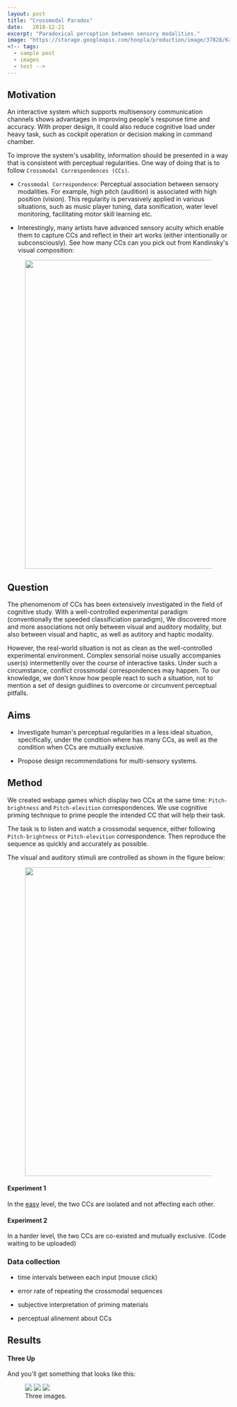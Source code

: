 ```yaml
---
layout: post
title: "Crossmodal Paradox"
date:   2018-12-21
excerpt: "Paradoxical perception between sensory modalities."
image: "https://storage.googleapis.com/hoopla/production/image/37828/Kandinsky_Comp_VIII.jpg"
<!-- tags: 
  - sample post
  - images
  - test -->
---
```


## Motivation

An interactive system which supports multisensory communication channels shows advantages in improving people's response time and accuracy. With proper design, it could also reduce cognitive load under heavy task, such as cockpit operation or decision making in command chamber.

To improve the system's usability, information should be presented in a way that is consistent with perceptual regularities. One way of doing that is to follow `Crossmodal Correspondences (CCs)`.

- `Crossmodal Correspondence`: Perceptual association between sensory modalities. For example, high pitch (audition) is associated with high position (vision). This regularity is pervasively applied in various situations, such as music player tuning, data sonification, water level monitoring, facilitating motor skill learning etc.

- Interestingly, many artists have advanced sensory acuity which enable them to capture CCs and reflect in their art works (either intentionally or subconsciously). See how many CCs can you pick out from Kandinsky's visual composition:

<!-- <figure>
	<img src="https://www.museothyssen.org/en/collection/artists/kandinsky-wassily/delicate-tension-no-85">
	<figcaption>Wassily Kandinsky, Delicate tension, NO. 85, 1923, Watercolor and ink on paper..</figcaption>
</figure> -->

<figure>
	<img src="{{site.baseurl}}/images/paradox/K_tension.png" width = "700"/>
</figure>

## Question

The phenomenom of CCs has been extensively investigated in the field of cognitive study. With a well-controlled experimental paradigm (conventionally the speeded classificiation paradigm), We discovered more and more associations not only between visual and auditory modality, but also between visual and haptic, as well as autitory and haptic modality. 

However, the real-world situation is not as clean as the well-controlled experimental environment. Complex sensorial noise usually accompanies user(s) intermettently over the course of interactive tasks. Under such a circumstance, conflict crossmodal correspondences may happen. To our knowledge, we don't know how people react to such a situation, not to mention a set of design guidlines to overcome or circumvent perceptual pitfalls.

## Aims

- Investigate human's perceptual regularities in a less ideal situation, specifically, under the condition where has many CCs, as well as the condition when CCs are mutually exclusive.

- Propose design recommendations for multi-sensory systems.
 
## Method

We created webapp games which display two CCs at the same time: `Pitch-brightness` and `Pitch-elevition` correspondences. We use cognitive priming technique to prime people the intended CC that will help their task.

The task is to listen and watch a crossmodal sequence, either following `Pitch-brightness` or `Pitch-elevition` correspondence. Then reproduce the sequence as quickly and accurately as possible.

The visual and auditory stimuli are controlled as shown in the figure below:

<figure>
	<img src="{{site.baseurl}}/images/paradox/Fig1.eps" width = "700"/>
</figure>

#### Experiment 1

In the [easy] level, the two CCs are isolated and not affecting each other.

[easy]: https://github.com/turtle2007/Study2

#### Experiment 2

In a harder level, the two CCs are co-existed and mutually exclusive. (Code waiting to be uploaded)

### Data collection

- time intervals between each input (mouse click)

- error rate of repeating the crossmodal sequences

- subjective interpretation of priming materials

- perceptual alinement about CCs


## Results

#### Three Up

And you'll get something that looks like this:

<figure class="third">
	<img src="http://placehold.it/600x300.jpg">
	<img src="http://placehold.it/600x300.jpg">
	<img src="http://placehold.it/600x300.jpg">
	<figcaption>Three images.</figcaption>
</figure>